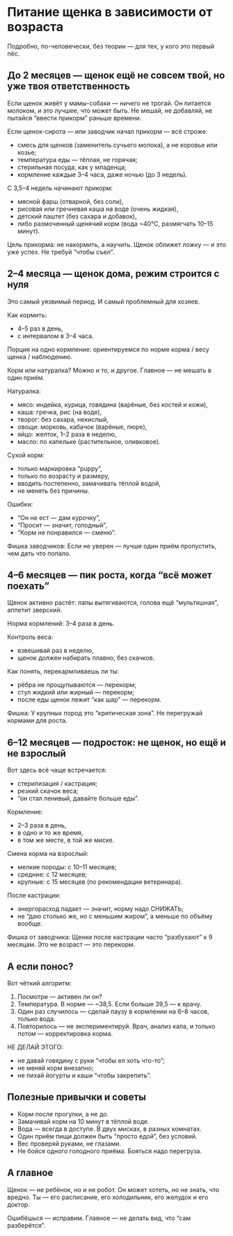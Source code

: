# Питание щенка в зависимости от возраста

Подробно, по-человечески, без теории — для тех, у кого это первый пёс.

## До 2 месяцев — щенок ещё не совсем твой, но уже твоя ответственность

Если щенок живёт у мамы-собаки — ничего не трогай.
Он питается молоком, и это лучшее, что может быть. Не мешай, не добавляй, не пытайся “ввести прикорм” раньше времени.

Если щенок-сирота — или заводчик начал прикорм — всё строже:
- смесь для щенков (заменитель сучьего молока), а не коровье или козье;
- температура еды — тёплая, не горячая;
- стерильная посуда, как у младенца;
- кормление каждые 3–4 часа, даже ночью (до 3 недель).

С 3,5–4 недель начинают прикорм:
- мясной фарш (отварной, без соли),
- рисовая или гречневая каша на воде (очень жидкая),
- детский паштет (без сахара и добавок),
- либо размоченный щенячий корм (вода ~40°C, размягчать 10–15 минут).

Цель прикорма: не накормить, а научить. Щенок оближет ложку — и это уже успех.
Не требуй “чтобы съел”.

## 2–4 месяца — щенок дома, режим строится с нуля

Это самый уязвимый период. И самый проблемный для хозяев.

Как кормить:
- 4–5 раз в день,
- с интервалом в 3–4 часа.

Порция на одно кормление: ориентируемся по норме корма / весу щенка / наблюдению.

Корм или натуралка?
Можно и то, и другое. Главное — не мешать в один приём.

Натуралка:
- мясо: индейка, курица, говядина (варёные, без костей и кожи),
- каша: гречка, рис (на воде),
- творог: без сахара, некислый,
- овощи: морковь, кабачок (варёные, пюре),
- яйцо: желток, 1–2 раза в неделю,
- масло: по капельке (растительное, оливковое).

Сухой корм:
- только маркировка “puppy”,
- только по возрасту и размеру,
- вводить постепенно, замачивать тёплой водой,
- не менять без причины.

Ошибки:
- “Он не ест — дам курочку”,
- “Просит — значит, голодный”,
- “Корм не понравился — сменю”.

Фишка заводчиков:
Если не уверен — лучше один приём пропустить, чем дать что попало.

## 4–6 месяцев — пик роста, когда “всё может поехать”

Щенок активно растёт: лапы вытягиваются, голова ещё “мультяшная”, аппетит зверский.

Норма кормлений: 3–4 раза в день.

Контроль веса:
- взвешивай раз в неделю,
- щенок должен набирать плавно, без скачков.

Как понять, перекармливаешь ли ты:
- рёбра не прощупываются — перекорм;
- стул жидкий или жирный — перекорм;
- после еды щенок лежит “как шар” — перекорм.

Фишка:
У крупных пород это “критическая зона”. Не перегружай кормами для роста.

## 6–12 месяцев — подросток: не щенок, но ещё и не взрослый

Вот здесь всё чаще встречается:
- стерилизация / кастрация;
- резкий скачок веса;
- “он стал ленивый, давайте больше еды”.

Кормление:
- 2–3 раза в день,
- в одно и то же время,
- в том же месте, в той же миске.

Смена корма на взрослый:
- мелкие породы: с 10–11 месяцев;
- средние: с 12 месяцев;
- крупные: с 15 месяцев (по рекомендации ветеринара).

После кастрации:
- энергорасход падает — значит, норму надо СНИЖАТЬ;
- не “даю столько же, но с меньшим жиром”, а меньше по объёму вообще.

Фишка от заводчика:
Щенки после кастрации часто “разбухают” к 9 месяцам. Это не возраст — это перекорм.

## А если понос?

Вот чёткий алгоритм:

1. Посмотри — активен ли он?
2. Температура. В норме — ~38,5. Если больше 39,5 — к врачу.
3. Один раз случилось — сделай паузу в кормлении на 6–8 часов, только вода.
4. Повторилось — не экспериментируй. Врач, анализ кала, и только потом — корректировка корма.

НЕ ДЕЛАЙ ЭТОГО:
- не давай говядину с руки “чтобы ел хоть что-то”;
- не меняй корм внезапно;
- не пихай йогурты и каши “чтобы закрепить”.

## Полезные привычки и советы

- Корм после прогулки, а не до.
- Замачивай корм на 10 минут в тёплой воде.
- Вода — всегда в доступе. В двух мисках, в разных комнатах.
- Один приём пищи должен быть “просто едой”, без условий.
- Вес проверяй руками, не глазами.
- Не бойся одного голодного приёма. Бояться надо перегруза.

## А главное

Щенок — не ребёнок, но и не робот.
Он может хотеть, но не знать, что вредно.
Ты — его расписание, его холодильник, его желудок и его доктор.

Ошибёшься — исправим.
Главное — не делать вид, что “сам разберётся”.

